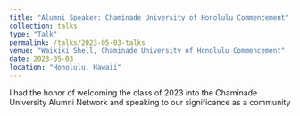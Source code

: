 ```yaml
---
title: "Alumni Speaker: Chaminade University of Honolulu Commencement"
collection: talks
type: "Talk"
permalink: /talks/2023-05-03-talks
venue: "Waikiki Shell, Chaminade University of Honolulu Commencement"
date: 2023-05-03
location: "Honolulu, Hawaii"
---
```


I had the honor of welcoming the class of 2023 into the Chaminade University Alumni Network and speaking to our significance as a community
